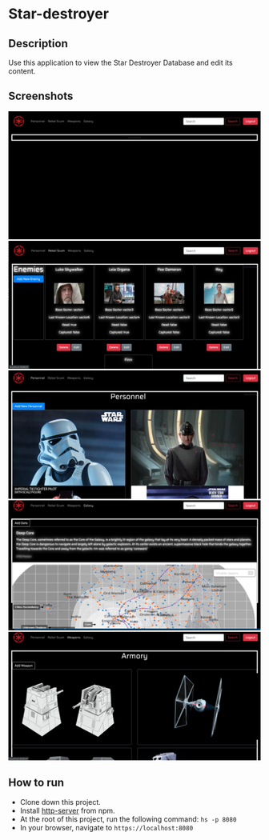 # Star-destroyer

## Description
Use this application to view the Star Destroyer Database and edit its content.

## Screenshots
![Star Destroyer Preview](https://raw.githubusercontent.com/nss-evening-cohort-10/nutshell-star-destroyer/master/src/screenshots/mainview.png)
![Star Destroyer Preview](https://raw.githubusercontent.com/nss-evening-cohort-10/nutshell-star-destroyer/master/src/screenshots/enemiesview.png)
![Star Destroyer Preview](https://raw.githubusercontent.com/nss-evening-cohort-10/nutshell-star-destroyer/master/src/screenshots/personnelview.png)
![Star Destroyer Preview](https://raw.githubusercontent.com/nss-evening-cohort-10/nutshell-star-destroyer/master/src/screenshots/sectorsview.png)
![Star Destroyer Preview](https://raw.githubusercontent.com/nss-evening-cohort-10/nutshell-star-destroyer/master/src/screenshots/weaponsview.png)
 

## How to run
* Clone down this project.
* Install [http-server](https://www.npmjs.com/package/http-server) from npm.
* At the root of this project, run the following command: `hs -p 8080`
* In your browser, navigate to `https://localhost:8080`